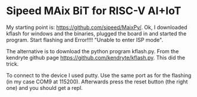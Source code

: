# Sipeed MAix BiT for RISC-V AI+IoT

My starting point is: https://github.com/sipeed/MaixPy/. Ok, I downloaded kflash for windows and the binaries, 
plugged the board in and started the program. Start flashing and Error!!!! "Unable to enter ISP mode".

The alternative is to download the python program kflash.py. From the kendryte github page https://github.com/kendryte/kflash.py. 
This did the trick.

To connect to the device I used putty. Use the same port as for the flashing (in my case COM9 at 115200). 
Afterwards press the reset button (the right one) and you should get a repl.
